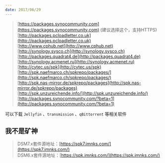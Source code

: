 ```yaml
---
date: 2017/06/29
---
```


> [https://packages.synocommunity.com](https://packages.synocommunity.com) (建议选择这个，支持HTTPS)  
> [http://packages.pcloadletter.co.uk](http://packages.pcloadletter.co.uk)  
> [http://www.cphub.net](http://www.cphub.net)  
> [http://synology.sysco.ch](http://synology.sysco.ch)  
> [http://packages.quadrat4.de](http://packages.quadrat4.de)  
> [http://synology.acmenet.ru](http://synology.acmenet.ru)  
> [http://cytec.us/spk](http://cytec.us/spk)  
> [http://spk.naefmarco.ch/spkrepo/packages/](http://spk.naefmarco.ch/spkrepo/packages/)  
> [http://spk.nas-mirror.de/spkrepo/packages](http://spk.nas-mirror.de/spkrepo/packages)  
> [http://spk.unzureichende.info/](http://spk.unzureichende.info/)  
> [http://packages.synocommunity.com/?beta=1](http://packages.synocommunity.com/?beta=1)  

可以下载 `Jellyfin` 、`transmission` 、`qBittorrent` 等相关软件

## 我不是矿神
> DSM7.x套件源地址：[https://spk7.imnks.com/](https://spk7.imnks.com/)  
> DSM6.x套件源地址：[https://spk.imnks.com/](https://spk.imnks.com/)  